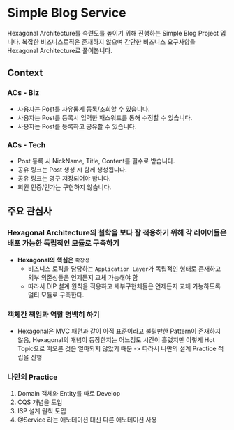 # Simple Blog Service
Hexagonal Architecture를 숙련도를 높이기 위해 진행하는 Simple Blog Project 입니다. 복잡한 비즈니스로직은 존재하지 않으며 간단한 비즈니스 요구사항을 Hexagonal Architecture로 풀어봅니다.

## Context

###  ACs - Biz

- 사용자는 Post를 자유롭게 등록/조회할 수 있습니다.
- 사용자는 Post를 등록시 입력한 패스워드를 통해 수정할 수 있습니다.
- 사용자는 Post를 등록하고 공유할 수 있습니다.

### ACs - Tech
- Post 등록 시 NickName, Title, Content를 필수로 받습니다.
- 공유 링크는 Post 생성 시 함께 생성됩니다.
- 공유 링크는 영구 저장되어야 합니다.
- 회원 인증/인가는 구현하지 않습니다.


## 주요 관심사

###  Hexagonal Architecture의 철학을 보다 잘 적용하기 위해 각 레이어들은 배포 가능한 독립적인 모듈로 구축하기

- **Hexagonal의 핵심은** `확장성` 
  - 비즈니스 로직을 담당하는 `Application Layer`가 독립적인 형태로 존재하고 외부 의존성들은 언제든지 교체 가능해야 함
  - 따라서 DIP 설계 원칙을 적용하고 세부구현체들은 언제든지 교체 가능하도록 멀티 모듈로 구축한다.

### 객체간 책임과 역할 명백히 하기

- Hexagonal은 MVC 패턴과 같이 아직 표준이라고 불릴만한 Pattern이 존재하지 않음,  Hexagonal의 개념이 등장한지는 어느정도 시간이 흘렀지만 이렇게 Hot Topic으로 떠오른 것은 얼마되지 않았기 때문 -> 따라서 나만의 설계 Practice 적립을 진행



### 나만의 Practice
1. Domain 객체와 Entity를 따로 Develop
2. CQS 개념을 도입
3. ISP 설계 원칙 도입
4. @Service 라는 애노테이션 대신 다른 애노테이션 사용


